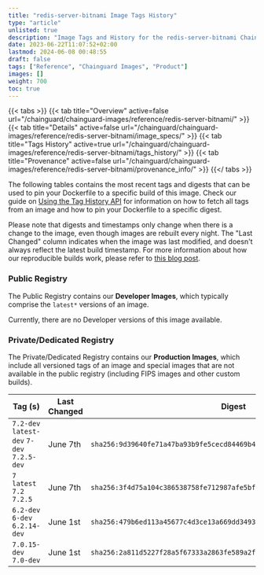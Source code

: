 ```yaml
---
title: "redis-server-bitnami Image Tags History"
type: "article"
unlisted: true
description: "Image Tags and History for the redis-server-bitnami Chainguard Image"
date: 2023-06-22T11:07:52+02:00
lastmod: 2024-06-08 00:48:55
draft: false
tags: ["Reference", "Chainguard Images", "Product"]
images: []
weight: 700
toc: true
---
```


{{< tabs >}}
{{< tab title="Overview" active=false url="/chainguard/chainguard-images/reference/redis-server-bitnami/" >}}
{{< tab title="Details" active=false url="/chainguard/chainguard-images/reference/redis-server-bitnami/image_specs/" >}}
{{< tab title="Tags History" active=true url="/chainguard/chainguard-images/reference/redis-server-bitnami/tags_history/" >}}
{{< tab title="Provenance" active=false url="/chainguard/chainguard-images/reference/redis-server-bitnami/provenance_info/" >}}
{{</ tabs >}}

The following tables contains the most recent tags and digests that can be used to pin your Dockerfile to a specific build of this image. Check our guide on [Using the Tag History API](/chainguard/chainguard-images/using-the-tag-history-api/) for information on how to fetch all tags from an image and how to pin your Dockerfile to a specific digest.

Please note that digests and timestamps only change when there is a change to the image, even though images are rebuilt every night. The "Last Changed" column indicates when the image was last modified, and doesn't always reflect the latest build timestamp. For more information about how our reproducible builds work, please refer to [this blog post](https://www.chainguard.dev/unchained/reproducing-chainguards-reproducible-image-builds).

### Public Registry
The Public Registry contains our **Developer Images**, which typically comprise the `latest*` versions of an image.

Currently, there are no Developer versions of this image available.

### Private/Dedicated Registry
The Private/Dedicated Registry contains our **Production Images**, which include all versioned tags of an image and special images that are not available in the public registry (including FIPS images and other custom builds).

| Tag (s)                                     | Last Changed | Digest                                                                    |
|---------------------------------------------|--------------|---------------------------------------------------------------------------|
|  `7.2-dev` `latest-dev` `7-dev` `7.2.5-dev` | June 7th     | `sha256:9d39640fe71a47ba93b9fe5cecd84469b4080be2b893f750bc33b91156a1c1ac` |
|  `7` `latest` `7.2` `7.2.5`                 | June 7th     | `sha256:3f4d75a104c386538758fe712987afe5bf1e26428f89222ff5abefd377e46d56` |
|  `6.2-dev` `6-dev` `6.2.14-dev`             | June 1st     | `sha256:479b6ed113a45677c4d3ce13a669dd3493dc067951269190cd68e921072421ae` |
|  `7.0.15-dev` `7.0-dev`                     | June 1st     | `sha256:2a811d5227f28a5f67333a2863fe589a2fbcc293a6813c90d4e8e43050b722ff` |

